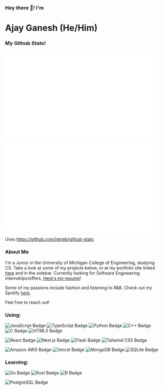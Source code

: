 ### Hey there 👋! I'm 

# Ajay Ganesh (He/Him)

### My Github Stats!

![](https://github.com/AjayGanesh02/github-stats/blob/master/generated/overview.svg) ![](https://github.com/AjayGanesh02/github-stats/blob/master/generated/languages.svg)

Uses https://github.com/jstrieb/github-stats

### About Me
I'm a Junior in the University of Michigan College of Engineering, studying CS. Take a look at some of my projects below, or at my portfolio site linked [here](https://ajayganesh.com) and in the sidebar. 
Currently looking for Software Engineering internships/offers, [Here's my resume](https://drive.google.com/file/d/1JzcLmATJk5ZUrmwT2fgBv2oNbY5_uhf0/view?usp=sharing)!

Some of my passions include fashion and listening to R&B. Check out my Spotify [here](https://open.spotify.com/user/224czyl7a6dnrgduovxrvimxi?si=595db2b0ace84be4).

Feel free to reach out!

### Using:
![JavaScript Badge](https://img.shields.io/badge/JavaScript-F7DF1E?logo=javascript&logoColor=000&style=flat-square) ![TypeScript Badge](https://img.shields.io/badge/TypeScript-3178C6?logo=typescript&logoColor=fff&style=flat-square) ![Python Badge](https://img.shields.io/badge/Python-3776AB?logo=python&logoColor=fff&style=flat-square) ![C++ Badge](https://img.shields.io/badge/C%2B%2B-00599C?logo=cplusplus&logoColor=fff&style=flat-square) ![C Badge](https://img.shields.io/badge/C-A8B9CC?logo=c&logoColor=fff&style=flat-square) ![HTML5 Badge](https://img.shields.io/badge/HTML5-E34F26?logo=html5&logoColor=fff&style=flat-square)

![React Badge](https://img.shields.io/badge/React-61DAFB?logo=react&logoColor=000&style=flat-square) ![Next.js Badge](https://img.shields.io/badge/Next.js-000?logo=nextdotjs&logoColor=fff&style=flat-square) ![Flask Badge](https://img.shields.io/badge/Flask-000?logo=flask&logoColor=fff&style=flat-square) ![Tailwind CSS Badge](https://img.shields.io/badge/Tailwind%20CSS-06B6D4?logo=tailwindcss&logoColor=fff&style=flat-square)

![Amazon AWS Badge](https://img.shields.io/badge/Amazon%20AWS-232F3E?logo=amazonaws&logoColor=fff&style=flat-square) ![Vercel Badge](https://img.shields.io/badge/Vercel-000?logo=vercel&logoColor=fff&style=flat-square) ![MongoDB Badge](https://img.shields.io/badge/MongoDB-47A248?logo=mongodb&logoColor=fff&style=flat-square) ![SQLite Badge](https://img.shields.io/badge/SQLite-003B57?logo=sqlite&logoColor=fff&style=flat-square)
### Learning:
![Go Badge](https://img.shields.io/badge/Go-00ADD8?logo=go&logoColor=fff&style=flat-square) ![Rust Badge](https://img.shields.io/badge/Rust-000?logo=rust&logoColor=fff&style=flat-square) ![R Badge](https://img.shields.io/badge/R-276DC3?logo=r&logoColor=fff&style=flat-square)

![PostgreSQL Badge](https://img.shields.io/badge/PostgreSQL-4169E1?logo=postgresql&logoColor=fff&style=flat-square)
<!--
**AjayGanesh02/AjayGanesh02** is a ✨ _special_ ✨ repository because its `README.md` (this file) appears on your GitHub profile.

Here are some ideas to get you started:

- 🔭 I’m currently working on ...
- 🌱 I’m currently learning ...
- 👯 I’m looking to collaborate on ...
- 🤔 I’m looking for help with ...
- 💬 Ask me about ...
- 📫 How to reach me: ...
- 😄 Pronouns: ...
- ⚡ Fun fact: ...
-->
